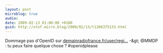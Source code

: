 ```yaml
---
layout: post
microblog: true
audio: 
date: 2009-02-13 01:00:00 +0100
guid: http://xtof.micro.blog/2009/02/13/t1206375133.html
---
```

Dommage pas d'OpenID sur [demainradiofrance.fr/user/regi...](http://demainradiofrance.fr/user/register)   -&amp;gt; @MMDP : tu peux faire quelque chose ? #openidplease
